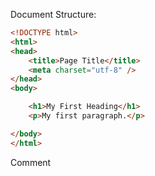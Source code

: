 Document Structure:
```html
<!DOCTYPE html>
<html>
<head>
    <title>Page Title</title>
    <meta charset="utf-8" />
</head>
<body>

    <h1>My First Heading</h1>
    <p>My first paragraph.</p>

</body>
</html>
```

Comment
